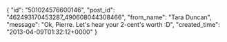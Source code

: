  {
   "id": "501024576600146",
   "post_id": "462493170453287_490608044308466",
   "from_name": "Tara Duncan",
   "message": "Ok, Pierre.  Let's hear your 2-cent's worth :D",
   "created_time": "2013-04-09T01:32:12+0000"
 }
